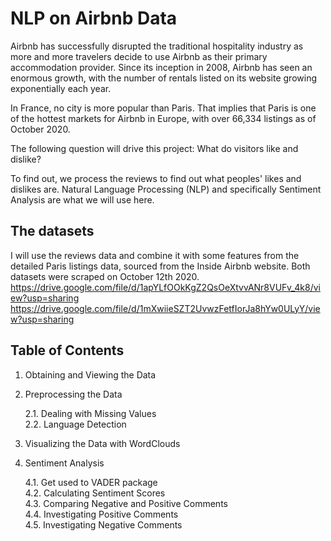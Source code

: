 # NLP on Airbnb Data

Airbnb has successfully disrupted the traditional hospitality industry as more and more travelers decide to use Airbnb as their primary accommodation provider. Since its inception in 2008, Airbnb has seen an enormous growth, with the number of rentals listed on its website growing exponentially each year.

In France, no city is more popular than Paris. That implies that Paris is one of the hottest markets for Airbnb in Europe, with over 66,334 listings as of October 2020.

The following question will drive this project: What do visitors like and dislike?

To find out, we process the reviews to find out what peoples' likes and dislikes are. Natural Language Processing (NLP) and specifically Sentiment Analysis are what we will use here.

## The datasets

I will use the reviews data and combine it with some features from the detailed Paris listings data, sourced from the Inside Airbnb website. Both datasets were scraped on October 12th 2020. </br>
https://drive.google.com/file/d/1apYLfOOkKgZ2QsOeXtvvANr8VUFv_4k8/view?usp=sharing <br />
https://drive.google.com/file/d/1mXwiieSZT2UvwzFetfIorJa8hYw0ULyY/view?usp=sharing

## Table of Contents
1. Obtaining and Viewing the Data <br />
2. Preprocessing the Data <br />

    2.1. Dealing with Missing Values <br />
    2.2. Language Detection <br />

3. Visualizing the Data with WordClouds <br />
4. Sentiment Analysis <br />

    4.1. Get used to VADER package <br />
    4.2. Calculating Sentiment Scores <br />
    4.3. Comparing Negative and Positive Comments <br />
    4.4. Investigating Positive Comments <br />
    4.5. Investigating Negative Comments <br />
